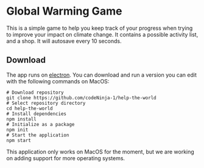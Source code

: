 # Global Warming Game
This is a simple game to help you keep track of your progress when trying to improve your impact on climate change. It contains a possible activity list, and a shop. It will autosave every 10 seconds.

## Download
The app runs on [electron](https://www.electronjs.org/). You can download and run a version you can edit with the following commands on MacOS:

```shell script
# Download repository
git clone https://github.com/codeNinja-1/help-the-world
# Select repository directory
cd help-the-world
# Install dependencies
npm install
# Initialize as a package
npm init
# Start the application
npm start
```

This application only works on MacOS for the moment, but we are working on adding support for more operating systems.
